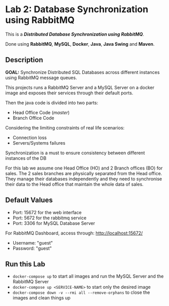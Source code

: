 # Lab 2: Database Synchronization using RabbitMQ

This is a ***Distributed Database Synchronization using RabbitMQ***.

Done using **RabbitMQ**, **MySQL**, **Docker**, **Java**, **Java Swing** and **Maven**.

## Description

**GOAL:** Synchronize Distributed SQL Databases across different instances using RabbitMQ message queues.

This projects runs a RabbitMQ Server and a MySQL Server on a docker image and exposes their services through their default ports.

Then the java code is divided into two parts:

- Head Office Code (*master*)
- Branch Office Code

Considering the limiting constraints of real life scenarios:

- Connection loss
- Servers/Systems failures

Synchronization is a must to ensure consistency between different instances of the DB

For this lab we assume one Head Office (HO) and 2 Branch offices (BO) for sales. The 2 sales branches are physically separated from the Head office. They manage their databases independently and they need to synchronise their data to the Head office that maintain the whole data of sales.

## Default Values

- Port: 15672 for the web interface
- Port: 5672 for the rabbitmq service
- Port: 3306 for MySQL Database Server

For RabbitMQ Dashboard, access through: <http://localhost:15672/>

- Username: "guest"
- Password: "guest"

## Run this Lab

- `docker-compose up` to start all images and run the MySQL Server and the RabbitMQ Server
- `docker-compose up <SERVICE-NAME>` to start only the desired image
- `docker-compose down -v --rmi all --remove-orphans` to close the images and clean things up

